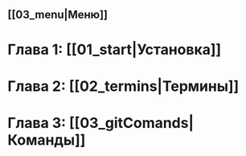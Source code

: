 ## [[03_menu|Меню]]
# Глава 1: [[01_start|Установка]]  
# Глава 2: [[02_termins|Термины]]  
# Глава 3: [[03_gitComands|Команды]]  